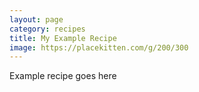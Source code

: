 ```yaml
---
layout: page
category: recipes
title: My Example Recipe
image: https://placekitten.com/g/200/300
---
```


Example recipe goes here